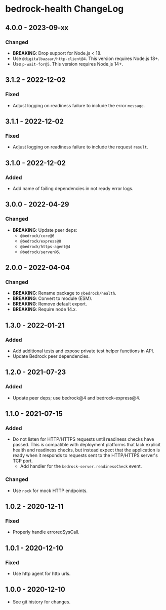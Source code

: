 # bedrock-health ChangeLog

## 4.0.0 - 2023-09-xx

### Changed
- **BREAKING**: Drop support for Node.js < 18.
- Use `@digitalbazaar/http-client@4`. This version requires Node.js 18+.
- Use `p-wait-for@5`. This version requires Node.js 14+.

## 3.1.2 - 2022-12-02

### Fixed
- Adjust logging on readiness failure to include the error `message`.

## 3.1.1 - 2022-12-02

### Fixed
- Adjust logging on readiness failure to include the request `result`.

## 3.1.0 - 2022-12-02

### Added
- Add name of failing dependencies in not ready error logs.

## 3.0.0 - 2022-04-29

### Changed
- **BREAKING**: Update peer deps:
  - `@bedrock/core@6`
  - `@bedrock/express@8`
  - `@bedrock/https-agent@4`
  - `@bedrock/server@5`.

## 2.0.0 - 2022-04-04

### Changed
- **BREAKING**: Rename package to `@bedrock/health`.
- **BREAKING**: Convert to module (ESM).
- **BREAKING**: Remove default export.
- **BREAKING**: Require node 14.x.

## 1.3.0 - 2022-01-21

### Added
- Add additional tests and expose private test helper functions in API.
- Update Bedrock peer dependencies.

## 1.2.0 - 2021-07-23

### Added
- Update peer deps; use bedrock@4 and bedrock-express@4.

## 1.1.0 - 2021-07-15

### Added
- Do not listen for HTTP/HTTPS requests until readiness checks have passed. This
  is compatible with deployment platforms that lack explicit health and
  readiness checks, but instead expect that the application is ready when it
  responds to requests sent to the HTTP/HTTPS server's TCP port.
  - Add handler for the `bedrock-server.readinessCheck` event.

### Changed
- Use `nock` for mock HTTP endpoints.

## 1.0.2 - 2020-12-11

### Fixed
- Properly handle erroredSysCall.

## 1.0.1 - 2020-12-10

### Fixed
- Use http agent for http urls.

## 1.0.0 - 2020-12-10

- See git history for changes.
